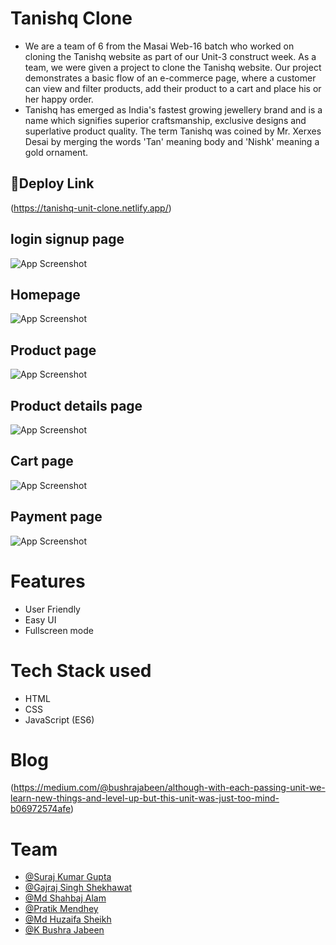 
# Tanishq Clone

- We are a team of 6 from the Masai Web-16 batch who worked on cloning the Tanishq website as part of our Unit-3 construct week. As a team, we were given a project to clone the Tanishq website. Our project demonstrates a basic flow of an e-commerce page, where a customer can view and filter products, add their product to a cart and place his or her happy order.
-  Tanishq has emerged as India's fastest growing jewellery brand and is a name which signifies superior craftsmanship, exclusive designs and superlative product quality. The term Tanishq was coined by Mr. Xerxes Desai by merging the words 'Tan' meaning body and 'Nishk' meaning a gold ornament.
## 🔗Deploy Link
(https://tanishq-unit-clone.netlify.app/)

## login signup page

![App Screenshot](https://user-images.githubusercontent.com/97525465/161365295-b8bec471-6a1e-48c5-b8bf-c9029ee398f3.png)



## Homepage

![App Screenshot](https://user-images.githubusercontent.com/97525465/161365301-89ff1ddc-71ae-4c54-b00f-388049c37454.png)

## Product page

![App Screenshot](https://user-images.githubusercontent.com/97525279/161365802-b69ae90f-361a-4aa4-a987-a924576d2d7b.png)

## Product details page

![App Screenshot](https://user-images.githubusercontent.com/97525279/161365804-fdf44a41-8e3e-4657-a230-599c3953040a.png)


## Cart page

![App Screenshot](https://user-images.githubusercontent.com/97525279/161365806-24a54a79-551f-4d85-9395-8281c102d0fb.png)


## Payment page

![App Screenshot](https://user-images.githubusercontent.com/97525279/161365807-4b544eb7-a9a6-44b0-9f52-b6a349a49e68.png)


# Features

- User Friendly
- Easy UI
- Fullscreen mode



# Tech Stack used

- HTML
- CSS
- JavaScript (ES6)

# Blog
(https://medium.com/@bushrajabeen/although-with-each-passing-unit-we-learn-new-things-and-level-up-but-this-unit-was-just-too-mind-b06972574afe)

# Team

- [@Suraj Kumar Gupta](https://github.com/Surajbnp)
- [@Gajraj Singh Shekhawat](https://www.github.com/octokatherine)
- [@Md Shahbaj Alam](https://github.com/mdshahbajalam7)
- [@Pratik Mendhey](https://github.com/Mendheys)
- [@Md Huzaifa Sheikh](https://github.com/huzaifa621)
- [@K Bushra Jabeen](https://github.com/bushrajabeenk)

